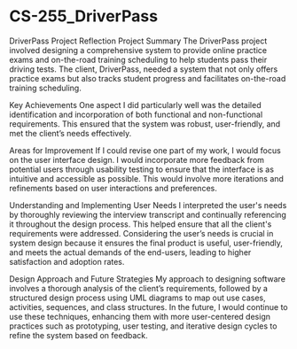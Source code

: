# CS-255_DriverPass
DriverPass Project Reflection
Project Summary
The DriverPass project involved designing a comprehensive system to provide online practice exams and on-the-road training scheduling to help students pass their driving tests. The client, DriverPass, needed a system that not only offers practice exams but also tracks student progress and facilitates on-the-road training scheduling.

Key Achievements
One aspect I did particularly well was the detailed identification and incorporation of both functional and non-functional requirements. This ensured that the system was robust, user-friendly, and met the client’s needs effectively.

Areas for Improvement
If I could revise one part of my work, I would focus on the user interface design. I would incorporate more feedback from potential users through usability testing to ensure that the interface is as intuitive and accessible as possible. This would involve more iterations and refinements based on user interactions and preferences.

Understanding and Implementing User Needs
I interpreted the user's needs by thoroughly reviewing the interview transcript and continually referencing it throughout the design process. This helped ensure that all the client's requirements were addressed. Considering the user’s needs is crucial in system design because it ensures the final product is useful, user-friendly, and meets the actual demands of the end-users, leading to higher satisfaction and adoption rates.

Design Approach and Future Strategies
My approach to designing software involves a thorough analysis of the client’s requirements, followed by a structured design process using UML diagrams to map out use cases, activities, sequences, and class structures. In the future, I would continue to use these techniques, enhancing them with more user-centered design practices such as prototyping, user testing, and iterative design cycles to refine the system based on feedback.
